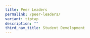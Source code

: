 ```yaml
---
title: Peer Leaders
permalink: /peer-leaders/
variant: tiptap
description: ""
third_nav_title: Student Development
---
```

